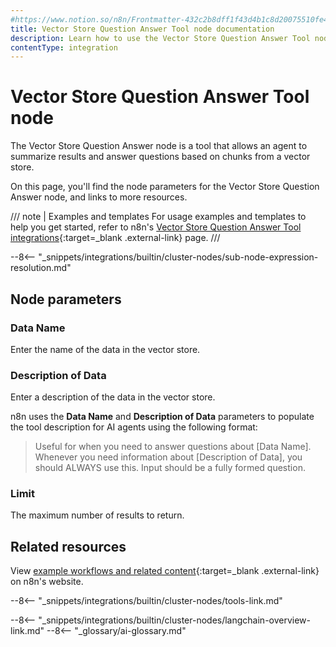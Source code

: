 ```yaml
---
#https://www.notion.so/n8n/Frontmatter-432c2b8dff1f43d4b1c8d20075510fe4
title: Vector Store Question Answer Tool node documentation
description: Learn how to use the Vector Store Question Answer Tool node in n8n. Follow technical documentation to integrate Vector Store Question Answer Tool node into your workflows.
contentType: integration
---
```


# Vector Store Question Answer Tool node

The Vector Store Question Answer node is a tool that allows an agent to summarize results and answer questions based on chunks from a vector store. 

On this page, you'll find the node parameters for the Vector Store Question Answer node, and links to more resources.

/// note | Examples and templates
For usage examples and templates to help you get started, refer to n8n's [Vector Store Question Answer Tool integrations](https://n8n.io/integrations/vector-store-tool/){:target=_blank .external-link} page.
///	

--8<-- "_snippets/integrations/builtin/cluster-nodes/sub-node-expression-resolution.md"

## Node parameters

### Data Name

Enter the name of the data in the vector store.

### Description of Data

Enter a description of the data in the vector store.

n8n uses the **Data Name** and **Description of Data** parameters to populate the tool description for AI agents using the following format:

> Useful for when you need to answer questions about [Data Name]. Whenever you need information about [Description of Data], you should ALWAYS use this. Input should be a fully formed question.

### Limit

The maximum number of results to return.

## Related resources

View [example workflows and related content](https://n8n.io/integrations/vector-store-tool/){:target=_blank .external-link} on n8n's website.

--8<-- "_snippets/integrations/builtin/cluster-nodes/tools-link.md"

--8<-- "_snippets/integrations/builtin/cluster-nodes/langchain-overview-link.md"
--8<-- "_glossary/ai-glossary.md"
